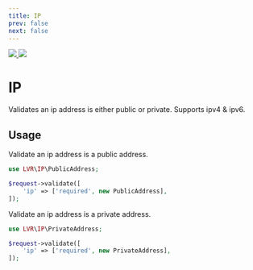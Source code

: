 ```yaml
---
title: IP
prev: false
next: false
---
```


<badges repo="ip" authorLink="https://twitter.com/clarkeash" authorName="@clarkeash">
    <a href="https://scrutinizer-ci.com/g/laravel-validation-rules/ip/code-structure/master/code-coverage">
        <img src="https://img.shields.io/scrutinizer/coverage/g/laravel-validation-rules/ip.svg?style=flat-square">
    </a>
    <a href="https://scrutinizer-ci.com/g/laravel-validation-rules/ip">
        <img src="https://img.shields.io/scrutinizer/g/laravel-validation-rules/ip.svg?style=flat-square">
    </a>
</badges>


# IP

Validates an ip address is either public or private. Supports ipv4 & ipv6.

<installation repo="ip"></installation>

## Usage

Validate an ip address is a public address.

```php
use LVR\IP\PublicAddress;

$request->validate([
    'ip' => ['required', new PublicAddress],
]);
```

Validate an ip address is a private address.

```php
use LVR\IP\PrivateAddress;

$request->validate([
    'ip' => ['required', new PrivateAddress],
]);
```
